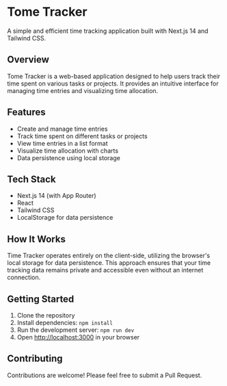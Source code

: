 # Tome Tracker

A simple and efficient time tracking application built with Next.js 14 and Tailwind CSS.

## Overview

Tome Tracker is a web-based application designed to help users track their time spent on various tasks or projects. It provides an intuitive interface for managing time entries and visualizing time allocation.

## Features

-   Create and manage time entries
-   Track time spent on different tasks or projects
-   View time entries in a list format
-   Visualize time allocation with charts
-   Data persistence using local storage

## Tech Stack

-   Next.js 14 (with App Router)
-   React
-   Tailwind CSS
-   LocalStorage for data persistence

## How It Works

Time Tracker operates entirely on the client-side, utilizing the browser's local storage for data persistence. This approach ensures that your time tracking data remains private and accessible even without an internet connection.

## Getting Started

1. Clone the repository
2. Install dependencies: `npm install`
3. Run the development server: `npm run dev`
4. Open [http://localhost:3000](http://localhost:3000) in your browser

## Contributing

Contributions are welcome! Please feel free to submit a Pull Request.
